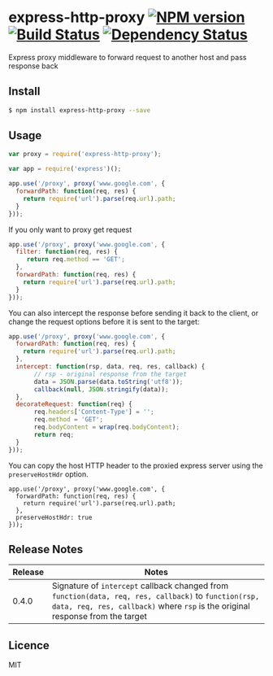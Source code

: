 # express-http-proxy [![NPM version](https://badge.fury.io/js/express-http-proxy.svg)](http://badge.fury.io/js/express-http-proxy) [![Build Status](https://travis-ci.org/villadora/express-http-proxy.svg?branch=master)](https://travis-ci.org/villadora/express-http-proxy) [![Dependency Status](https://gemnasium.com/villadora/express-http-proxy.svg)](https://gemnasium.com/villadora/express-http-proxy)


Express proxy middleware to forward request to another host and pass response back

## Install

```bash
$ npm install express-http-proxy --save
```

## Usage

```js
var proxy = require('express-http-proxy');

var app = require('express')();

app.use('/proxy', proxy('www.google.com', {
  forwardPath: function(req, res) {
    return require('url').parse(req.url).path;
  }
}));

```

If you only want to proxy get request


```js
app.use('/proxy', proxy('www.google.com', {
  filter: function(req, res) {
     return req.method == 'GET';
  },
  forwardPath: function(req, res) {
    return require('url').parse(req.url).path;
  }
}));
```



You can also intercept the response before sending it back to the client, or change the request options before it is sent to the target:

```js
app.use('/proxy', proxy('www.google.com', {
  forwardPath: function(req, res) {
    return require('url').parse(req.url).path;
  },
  intercept: function(rsp, data, req, res, callback) {
       // rsp - original response from the target
       data = JSON.parse(data.toString('utf8'));
       callback(null, JSON.stringify(data));
  },
  decorateRequest: function(req) {
       req.headers['Content-Type'] = '';
       req.method = 'GET';
       req.bodyContent = wrap(req.bodyContent);
       return req;
  }
}));

```

You can copy the host HTTP header to the proxied express server using the `preserveHostHdr` option.

```
app.use('/proxy', proxy('www.google.com', {
  forwardPath: function(req, res) {
    return require('url').parse(req.url).path;
  },
  preserveHostHdr: true
}));
```

## Release Notes

| Release | Notes |
| --- | --- |
| 0.4.0 | Signature of `intercept` callback changed from `function(data, req, res, callback)` to `function(rsp, data, req, res, callback)` where `rsp` is the original response from the target |

## Licence

MIT
<!-- do not want to make nodeinit to complicated, you can edit this whenever you want. -->
